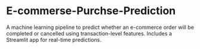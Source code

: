 # E-commerse-Purchse-Prediction
A machine learning pipeline to predict whether an e-commerce order will be completed or cancelled using transaction-level features. Includes a Streamlit app for real-time predictions.
